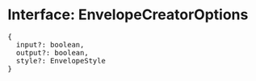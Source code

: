 # Interface: EnvelopeCreatorOptions

<pre>
{
  input?: boolean,
  output?: boolean,
  style?: <Ref to="./envelope-style">EnvelopeStyle</Ref>
}
</pre>
